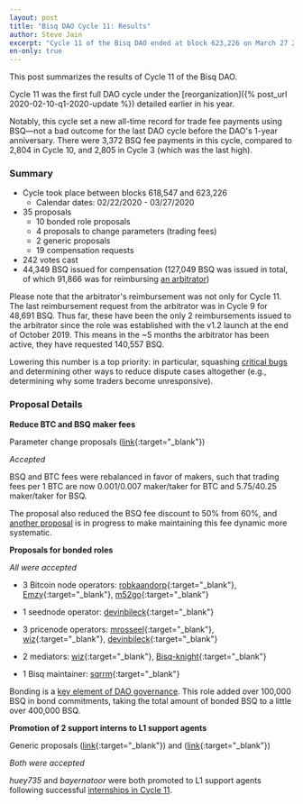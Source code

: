 ```yaml
---
layout: post
title: "Bisq DAO Cycle 11: Results"
author: Steve Jain
excerpt: "Cycle 11 of the Bisq DAO ended at block 623,226 on March 27 2020. This post covers its results. <br><br>"
en-only: true
---
```


This post summarizes the results of Cycle 11 of the Bisq DAO.

Cycle 11 was the first full DAO cycle under the [reorganization]({% post_url 2020-02-10-q1-2020-update %}) detailed earlier in his year.

Notably, this cycle set a new all-time record for trade fee payments using BSQ—not a bad outcome for the last DAO cycle before the DAO's 1-year anniversary. There were 3,372 BSQ fee payments in this cycle, compared to 2,804 in Cycle 10, and 2,805 in Cycle 3 (which was the last high).

### Summary

* Cycle took place between blocks 618,547 and 623,226
  * Calendar dates: 02/22/2020 - 03/27/2020
* 35 proposals
  * 10 bonded role proposals
  * 4 proposals to change parameters (trading fees)
  * 2 generic proposals
  * 19 compensation requests
* 242 votes cast
* 44,349 BSQ issued for compensation (127,049 BSQ was issued in total, of which 91,866 was for reimbursing [an arbitrator](https://bisq.wiki/Arbitrator))

Please note that the arbitrator's reimbursement was not only for Cycle 11. The last reimbursement request from the arbitrator was in Cycle 9 for 48,691 BSQ. Thus far, these have been the only 2 reimbursements issued to the arbitrator since the role was established with the v1.2 launch at the end of October 2019. This means in the ~5 months the arbitrator has been active, they have requested 140,557 BSQ.

Lowering this number is a top priority: in particular, squashing [critical bugs](https://github.com/orgs/bisq-network/projects/7) and determining other ways to reduce dispute cases altogether (e.g., determining why some traders become unresponsive).

### Proposal Details

**Reduce BTC and BSQ maker fees**

Parameter change proposals ([link](https://bisq.network/dao-proposals/181){:target="_blank"})

_Accepted_

BSQ and BTC fees were rebalanced in favor of makers, such that trading fees per 1 BTC are now 0.001/0.007 maker/taker for BTC and 5.75/40.25 maker/taker for BSQ.

The proposal also reduced the BSQ fee discount to 50% from 60%, and [another proposal](https://github.com/bisq-network/proposals/issues/202) is in progress to make maintaining this fee dynamic more systematic.

**Proposals for bonded roles**

_All were accepted_

* 3 Bitcoin node operators: [robkaandorp](https://github.com/bisq-network/proposals/issues/189){:target="_blank"}, [Emzy](https://github.com/bisq-network/proposals/issues/190){:target="_blank"}, [m52go](https://github.com/bisq-network/proposals/issues/197){:target="_blank"}

* 1 seednode operator: [devinbileck](https://github.com/bisq-network/proposals/issues/186){:target="_blank"}

* 3 pricenode operators: [mrosseel](https://github.com/bisq-network/proposals/issues/191){:target="_blank"}, [wiz](https://github.com/bisq-network/proposals/issues/195){:target="_blank"}, [devinbileck](https://github.com/bisq-network/proposals/issues/194){:target="_blank"}

* 2 mediators: [wiz](https://github.com/bisq-network/proposals/issues/184){:target="_blank"}, [Bisq-knight](https://github.com/bisq-network/proposals/issues/185){:target="_blank"}

* 1 Bisq maintainer: [sqrrm](https://github.com/bisq-network/proposals/issues/187){:target="_blank"}

Bonding is a [key element of DAO governance](https://docs.bisq.network/user-dao-intro.html#ensure-honesty-in-high-trust-roles). This role added over 100,000 BSQ in bond commitments, taking the total amount of bonded BSQ to a little over 400,000 BSQ.

**Promotion of 2 support interns to L1 support agents**

Generic proposals ([link](https://github.com/bisq-network/proposals/issues/183){:target="_blank"}) and ([link](https://github.com/bisq-network/proposals/issues/196){:target="_blank"})

_Both were accepted_

_huey735_ and _bayernatoor_ were both promoted to L1 support agents following successful [internships in Cycle 11](https://bisq.wiki/Support_Agent#Internship).
